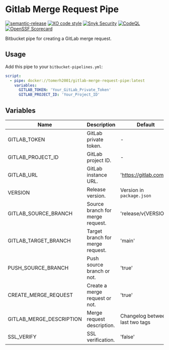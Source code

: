 # Gitlab Merge Request Pipe
[![semantic-release](https://img.shields.io/badge/%20%20%F0%9F%93%A6%F0%9F%9A%80-semantic--release-e10079.svg)](https://github.com/semantic-release/semantic-release)
[![XO code style](https://shields.io/badge/code_style-5ed9c7?logo=xo&labelColor=gray)](https://github.com/xojs/xo)
[![Snyk Security](../../actions/workflows/snyk-security.yml/badge.svg)](../../actions/workflows/snyk-security.yml)
[![CodeQL](../../actions/workflows/codeql.yml/badge.svg)](../../actions/workflows/codeql.yml)
[![OpenSSF Scorecard](https://api.securityscorecards.dev/projects/github.com/tomerh2001/gitlab-merge-request-pipe/badge)](https://securityscorecards.dev/viewer/?uri=github.com/tomerh2001/gitlab-merge-request-pipe)

Bitbucket pipe for creating a GitLab merge request.

## Usage

Add this pipe to your `bitbucket-pipelines.yml`:

```yaml
script:
  - pipe: docker://tomerh2001/gitlab-merge-request-pipe:latest
    variables:
      GITLAB_TOKEN: 'Your_GitLab_Private_Token'
      GITLAB_PROJECT_ID: 'Your_Project_ID'
```

## Variables

| Name | Description | Default | Required |
| ---- | ----------- | ------- | -------- |
| GITLAB_TOKEN | GitLab private token. | - | Yes |
| GITLAB_PROJECT_ID | GitLab project ID. | - | Yes |
| GITLAB_URL | GitLab instance URL. | 'https://gitlab.com' | No |
| VERSION | Release version. | Version in `package.json` | No |
| GITLAB_SOURCE_BRANCH | Source branch for merge request. | 'release/v{VERSION}' | No |
| GITLAB_TARGET_BRANCH | Target branch for merge request. | 'main' | No |
| PUSH_SOURCE_BRANCH | Push source branch or not. | 'true' | No |
| CREATE_MERGE_REQUEST | Create a merge request or not. | 'true' | No |
| GITLAB_MERGE_DESCRIPTION | Merge request description. | Changelog between last two tags | No |
| SSL_VERIFY | SSL verification. | 'false' | No |
